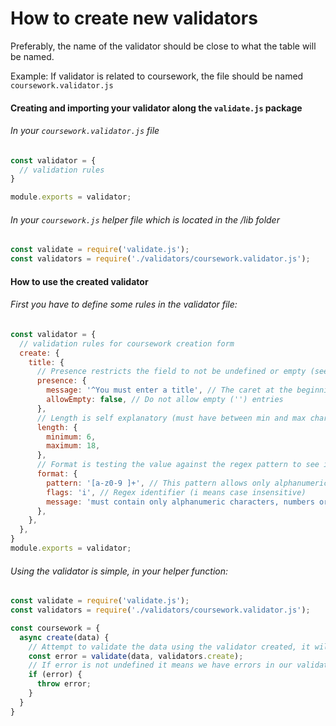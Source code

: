 # How to create new validators

Preferably, the name of the validator should be close to what the table will be named.

Example: If validator is related to coursework, the file should be named `coursework.validator.js`

#### Creating and importing your validator along the `validate.js` package
###### In your `coursework.validator.js` file
```javascript
const validator = {
  // validation rules
}

module.exports = validator;
```
###### In your `coursework.js` helper file which is located in the /lib folder
```javascript
const validate = require('validate.js');
const validators = require('./validators/coursework.validator.js');
```

#### How to use the created validator
###### First you have to define some rules in the validator file:
```javascript
const validator = {
  // validation rules for coursework creation form
  create: {
    title: {
      // Presence restricts the field to not be undefined or empty (see allowEmpty: false)
      presence: {
        message: '^You must enter a title', // The caret at the beginning specifies that the error message starts here (without it will be automatically prefixed)
        allowEmpty: false, // Do not allow empty ('') entries
      },
      // Length is self explanatory (must have between min and max characters)
      length: {
        minimum: 6,
        maximum: 18,
      },
      // Format is testing the value against the regex pattern to see if it matches
      format: {
        pattern: '[a-z0-9 ]+', // This pattern allows only alphanumeric characters, numbers or empty spaces
        flags: 'i', // Regex identifier (i means case insensitive)
        message: 'must contain only alphanumeric characters, numbers or empty space', // Without caret, prefixed automatically (Title must contain...)
      },
    },
  },
}
module.exports = validator;
```
###### Using the validator is simple, in your helper function:
```javascript
const validate = require('validate.js');
const validators = require('./validators/coursework.validator.js');

const coursework = {
  async create(data) {
    // Attempt to validate the data using the validator created, it will store any errors returned
    const error = validate(data, validators.create);
    // If error is not undefined it means we have errors in our validator so we throw it back since it will be catched by the route
    if (error) {
      throw error;
    }
  }
}
```
